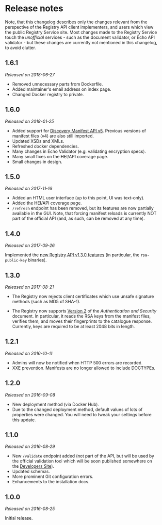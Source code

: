 Release notes
=============

Note, that this changelog describes only the changes relevant from the
perspective of the Registry API client implementers, and users which view the
public Registry Service site. Most changes made to the Registry Service touch
the *unofficial* services - such as the document validator, or Echo API
validator - but these changes are currently not mentioned in this changelog, to
avoid clutter.

1.6.1
-----

*Released on 2018-06-27*

 * Removed unnecessary parts from Dockerfile.
 * Added maintainer's email address on index page.
 * Changed Docker registry to private.

1.6.0
-----

*Released on 2018-01-25*

 * Added support for
   [Discovery Manifest API v5](https://github.com/erasmus-without-paper/ewp-specs-api-discovery/tree/stable-v5).
   Previous versions of manifest files (v4) are also still imported.
 * Updated XSDs and XMLs.
 * Refreshed docker dependencies.
 * Many changes in Echo Validator (e.g. validating encryption specs).
 * Many small fixes on the HEI/API coverage page.
 * Small changes in design.


1.5.0
-----

*Released on 2017-11-16*

 * Added an HTML user interface (up to this point, UI was text-only).
 * Added the HEI/API coverage page.
 * `/refresh` endpoint has been removed, but its features are now partially
   available in the GUI. Note, that forcing manifest reloads is currently NOT
   part of the official API (and, as such, can be removed at any time).


1.4.0
-----

*Released on 2017-09-26*

Implemented the [new Registry API v1.3.0
features](https://github.com/erasmus-without-paper/ewp-specs-api-registry/blob/v1.3.0/CHANGELOG.md)
(in particular, the `rsa-public-key` binaries).


1.3.0
-----

*Released on 2017-08-21*

 * The Registry now rejects client certificates which use unsafe signature
   methods (such as MD5 of SHA-1).

 * The Registry now supports
   [Version 2](https://github.com/erasmus-without-paper/ewp-specs-sec-intro/tree/stable-v2)
   of the *Authentication and Security* document. In particular, it reads the
   RSA keys from the manifest files, verifies them, and moves their
   fingerprints to the catalogue response. Currently, keys are required to be
   at least 2048 bits in length.


1.2.1
-----

*Released on 2016-10-11*

 * Admins will now be notified when HTTP 500 errors are recorded.
 * XXE prevention. Manifests are no longer allowed to include DOCTYPEs.


1.2.0
-----

*Released on 2016-09-08*

 * New deployment method (via Docker Hub).
 * Due to the changed deployment method, default values of lots of properties
   were changed. You will need to tweak your settings before this update.


1.1.0
-----

*Released on 2016-08-29*

 * New `/validate` endpoint added (not part of the API, but will be used by the
   official validation tool which will be soon published somewhere on the
   [Developers Site][develhub]).
 * Updated schemas.
 * More prominent Git configuration errors.
 * Enhancements to the installation docs.


1.0.0
-----

*Released on 2016-08-25*

Initial release.


[develhub]: http://developers.erasmuswithoutpaper.eu/

